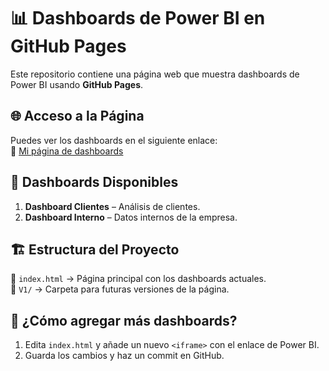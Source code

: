 # 📊 Dashboards de Power BI en GitHub Pages

Este repositorio contiene una página web que muestra dashboards de Power BI usando **GitHub Pages**.  

## 🌐 Acceso a la Página  
Puedes ver los dashboards en el siguiente enlace:  
🔗 [Mi página de dashboards](https://TUUSUARIO.github.io/powerbi-dashboards/)  

## 📌 Dashboards Disponibles  
1. **Dashboard Clientes** – Análisis de clientes.  
2. **Dashboard Interno** – Datos internos de la empresa.  

## 🏗️ Estructura del Proyecto  
📂 `index.html` → Página principal con los dashboards actuales.  
📂 `V1/` → Carpeta para futuras versiones de la página.  

## 🚀 ¿Cómo agregar más dashboards?  
1. Edita `index.html` y añade un nuevo `<iframe>` con el enlace de Power BI.  
2. Guarda los cambios y haz un commit en GitHub.  

